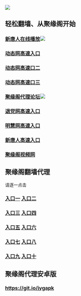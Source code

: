 
![](https://raw.githubusercontent.com/hao369/a/master/j.jpg)



## 轻松翻墙、从聚缘阁开始

###  [新唐人在线播放]( https://cmlm3qmcy4.execute-api.us-east-2.amazonaws.com/v2)![](https://raw.githubusercontent.com/hao369/a/master/benzoutuijian.gif)


### [动态网高速入口](https://me1yafdgw9.execute-api.ap-northeast-2.amazonaws.com/j/?id=2)

###  [动态网高速口二](https://x.co/ddg)


###  [动态网高速口三](https://x.co/ddf)

###  [聚缘阁代理论坛](https://3ckv22ggj3.execute-api.ap-northeast-2.amazonaws.com/jygbbs)![](https://raw.githubusercontent.com/hao369/a/master/jiaru.gif)


### [退党网高速入口](https://me1yafdgw9.execute-api.ap-northeast-2.amazonaws.com/j/?id=8)

### [明慧网高速入口](https://me1yafdgw9.execute-api.ap-northeast-2.amazonaws.com/j/?id=3)

### [新唐人高速入口](https://me1yafdgw9.execute-api.ap-northeast-2.amazonaws.com/j/?id=5)




###  [聚缘阁视频网](https://dca4hqir96.execute-api.ap-southeast-1.amazonaws.com/tv2)







## 聚缘阁翻墙代理 

请逐一点击

### **[入口一](https://s3.amazonaws.com/dtw/jyg.html)** **[入口二](https://s3.ap-northeast-2.amazonaws.com/haojyg/jyg.html)**

### **[入口三](https://s3-ap-southeast-1.amazonaws.com/jyg4/jyg.html)**  **[入口四](https://s3-ap-northeast-1.amazonaws.com/jyg9/jyg.html)**

### **[入口五](https://s3.ap-south-1.amazonaws.com/jyg5/jyg.html)**  **[入口六](https://s3-us-west-2.amazonaws.com/jyg7/jyg.html)**


###  **[入口七](https://s3-us-west-1.amazonaws.com/jyg6/jyg.html)**  **[入口八](https://s3-eu-west-1.amazonaws.com/jyg8/jyg.html)**


###  **[入口九](https://s3.eu-central-1.amazonaws.com/jyg3/jyg.html)**  **[入口十](https://s3-ap-southeast-2.amazonaws.com/jyg1/jyg.html)**

##  聚缘阁代理安卓版

### https://git.io/jygapk


